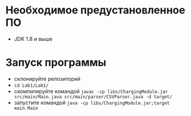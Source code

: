 # Необходимое предустановленное ПО #
* JDK 1.8 и выше

# Запуск программы #
* склонируйте репозиторий
* ```cd Lab1/Lab1/```
* скомпилируйте командой
```javac -cp libs/ChargingModule.jar src/main/Main.java src/main/parser/CSVParser.java -d target/```
* запустите командой
```java -cp libs/ChargingModule.jar;target main.Main```